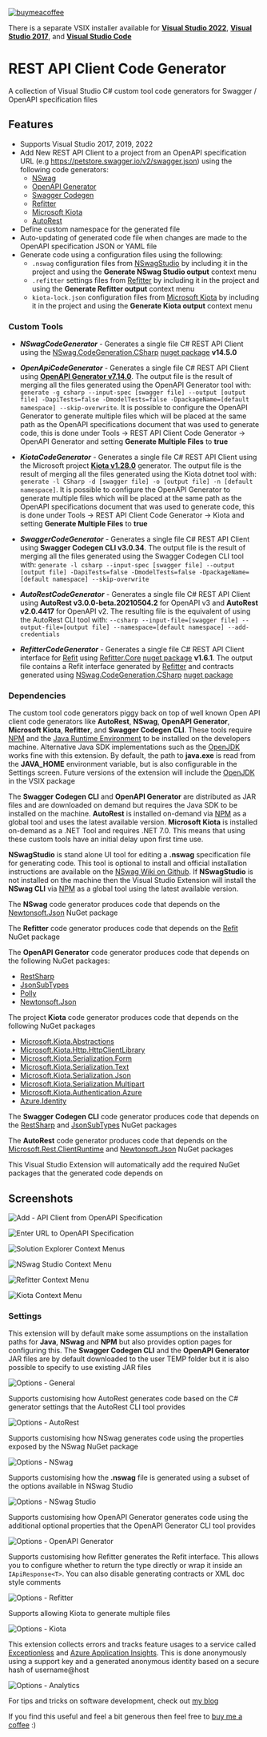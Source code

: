 [![buymeacoffee](https://img.shields.io/badge/buy%20me%20a%20coffee-donate-yellow.svg)](https://www.buymeacoffee.com/christianhelle)

There is a separate VSIX installer available for **[Visual Studio 2022](https://marketplace.visualstudio.com/items?itemName=ChristianResmaHelle.ApiClientCodeGenerator2022)**, **[Visual Studio 2017](https://marketplace.visualstudio.com/items?itemName=ChristianResmaHelle.ApiClientCodeGenerator2017)**, and **[Visual Studio Code](https://marketplace.visualstudio.com/items?itemName=ChristianResmaHelle.apiclientcodegen)**

# REST API Client Code Generator

A collection of Visual Studio C# custom tool code generators for Swagger / OpenAPI specification files

## Features

- Supports Visual Studio 2017, 2019, 2022
- Add New REST API Client to a project from an OpenAPI specification URL (e.g <https://petstore.swagger.io/v2/swagger.json>) using the following code generators:
  - [NSwag](https://github.com/RicoSuter/NSwag)
  - [OpenAPI Generator](https://github.com/OpenAPITools/openapi-generator)
  - [Swagger Codegen](https://github.com/swagger-api/swagger-codegen)
  - [Refitter](https://github.com/christianhelle/refitter)
  - [Microsoft Kiota](https://github.com/microsoft/kiota)
  - [AutoRest](https://github.com/Azure/autorest)
- Define custom namespace for the generated file
- Auto-updating of generated code file when changes are made to the OpenAPI specification JSON or YAML file
- Generate code using a configuration files using the following:
  - `.nswag` configuration files from [NSwagStudio](https://github.com/RicoSuter/NSwag/wiki/NSwagStudio) by including it in the project and using the **Generate NSwag Studio output** context menu
  - `.refitter` settings files from [Refitter](https://github.com/christianhelle/refitter) by including it in the project and using the **Generate Refitter output** context menu
  - `kiota-lock.json` configuration files from [Microsoft Kiota](https://github.com/microsoft/kiota) by including it in the project and using the **Generate Kiota output** context menu

### Custom Tools

- ***NSwagCodeGenerator*** - Generates a single file C# REST API Client using the [NSwag.CodeGeneration.CSharp](https://github.com/RSuter/NSwag/wiki/CSharpClientGenerator) [nuget package](https://www.nuget.org/packages/NSwag.CodeGeneration.CSharp/) **v14.5.0**

- ***OpenApiCodeGenerator*** - Generates a single file C# REST API Client using **[OpenAPI Generator v7.14.0](https://github.com/OpenAPITools/openapi-generator/releases/tag/v7.14.0)**.
The output file is the result of merging all the files generated using the OpenAPI Generator tool with:
`generate -g csharp --input-spec [swagger file] --output [output file] -DapiTests=false -DmodelTests=false -DpackageName=[default namespace] --skip-overwrite`. It is possible to configure the OpenAPI Generator to generate multiple files which will be placed at the same path as the OpenAPI specifications document that was used to generate code, this is done under Tools -> REST API Client Code Generator -> OpenAPI Generator and setting **Generate Multiple Files** to **true**

- ***KiotaCodeGenerator*** - Generates a single file C# REST API Client using the Microsoft project **[Kiota v1.28.0](https://learn.microsoft.com/en-us/openapi/kiota/)** generator. The output file is the result of merging all the files generated using the Kiota dotnet tool with: `generate -l CSharp -d [swagger file] -o [output file] -n [default namespace]`. It is possible to configure the OpenAPI Generator to generate multiple files which will be placed at the same path as the OpenAPI specifications document that was used to generate code, this is done under Tools -> REST API Client Code Generator -> Kiota and setting **Generate Multiple Files** to **true**

- ***SwaggerCodeGenerator*** - Generates a single file C# REST API Client using **Swagger Codegen CLI v3.0.34**.
The output file is the result of merging all the files generated using the Swagger Codegen CLI tool with:
`generate -l csharp --input-spec [swagger file] --output [output file] -DapiTests=false -DmodelTests=false -DpackageName=[default namespace] --skip-overwrite`

- ***AutoRestCodeGenerator*** - Generates a single file C# REST API Client using **AutoRest v3.0.0-beta.20210504.2** for OpenAPI v3 and **AutoRest v2.0.4417** for OpenAPI v2. The resulting file is the equivalent of using the AutoRest CLI tool with:
 `--csharp --input-file=[swagger file] --output-file=[output file] --namespace=[default namespace] --add-credentials`

- ***RefitterCodeGenerator*** - Generates a single file C# REST API Client interface for [Refit](https://github.com/reactiveui/refit) using [Refitter.Core](https://github.com/christianhelle/refitter) [nuget package](https://www.nuget.org/packages/Refitter.Core/) **v1.6.1**.
The output file contains a Refit interface generated by [Refitter](https://github.com/christianhelle/refitter) and contracts generated using [NSwag.CodeGeneration.CSharp](https://github.com/RSuter/NSwag/wiki/CSharpClientGenerator) [nuget package](https://www.nuget.org/packages/NSwag.CodeGeneration.CSharp/)

### Dependencies

The custom tool code generators piggy back on top of well known Open API client code generators like **AutoRest**, **NSwag**, **OpenAPI Generator**, **Microsoft Kiota**, **Refitter**, and **Swagger Codegen CLI**. These tools require [NPM](https://www.npmjs.com/get-npm) and the [Java Runtime Environment](https://java.com/en/download/manual.jsp) to be installed on the developers machine. Alternative Java SDK implementations such as the [OpenJDK](https://adoptopenjdk.net) works fine with this extension. By default, the path to **java.exe** is read from the **JAVA_HOME** environment variable, but is also configurable in the Settings screen. Future versions of the extension will include the [OpenJDK](https://adoptopenjdk.net) in the VSIX package

The **Swagger Codegen CLI** and **OpenAPI Generator** are distributed as JAR files and are downloaded on demand but requires the Java SDK to be installed on the machine. **AutoRest** is installed on-demand via [NPM](https://www.npmjs.com/get-npm) as a global tool and uses the latest available version. **Microsoft Kiota** is installed on-demand as a .NET Tool and requires .NET 7.0. This means that using these custom tools have an initial delay upon first time use. 

**NSwagStudio** is stand alone UI tool for editing a **.nswag** specification file for generating code. This tool is optional to install and official installation instructions are available on the [NSwag Wiki on Github](https://github.com/RicoSuter/NSwag/wiki/NSwagStudio). If **NSwagStudio** is not installed on the machine then the Visual Studio Extension will install the **NSwag CLI** via [NPM](https://www.npmjs.com/get-npm) as a global tool using the latest available version. 

The **NSwag** code generator produces code that depends on the [Newtonsoft.Json](https://www.nuget.org/packages/Newtonsoft.Json/13.0.3) NuGet package

The **Refitter** code generator produces code that depends on the [Refit](https://www.nuget.org/packages/Refit/8.0.0) NuGet package

The **OpenAPI Generator** code generator produces code that depends on the following NuGet packages:

- [RestSharp](https://www.nuget.org/packages/RestSharp/112.0.0)
- [JsonSubTypes](https://www.nuget.org/packages/JsonSubTypes/2.0.1)
- [Polly](https://www.nuget.org/packages/Polly/8.6.2)
- [Newtonsoft.Json](https://www.nuget.org/packages/Newtonsoft.Json/13.0.3)

The project **Kiota** code generator produces code that depends on the following NuGet packages

- [Microsoft.Kiota.Abstractions](https://www.nuget.org/packages/Microsoft.Kiota.Abstractions)
- [Microsoft.Kiota.Http.HttpClientLibrary](https://www.nuget.org/packages/Microsoft.Kiota.Http.HttpClientLibrary)
- [Microsoft.Kiota.Serialization.Form](https://www.nuget.org/packages/Microsoft.Kiota.Serialization.Form)
- [Microsoft.Kiota.Serialization.Text](https://www.nuget.org/packages/Microsoft.Kiota.Serialization.Text)
- [Microsoft.Kiota.Serialization.Json](https://www.nuget.org/packages/Microsoft.Kiota.Serialization.Json)
- [Microsoft.Kiota.Serialization.Multipart](https://www.nuget.org/packages/Microsoft.Kiota.Serialization.Multipart)
- [Microsoft.Kiota.Authentication.Azure](https://www.nuget.org/packages/Microsoft.Kiota.Authentication.Azure)
- [Azure.Identity](https://www.nuget.org/packages/Azure.Identity)

The **Swagger Codegen CLI** code generator produces code that depends on the [RestSharp](https://www.nuget.org/packages/RestSharp/105.2.3) and [JsonSubTypes](https://www.nuget.org/packages/JsonSubTypes/1.9.0) NuGet packages

The **AutoRest** code generator produces code that depends on the [Microsoft.Rest.ClientRuntime](https://www.nuget.org/packages/Microsoft.Rest.ClientRuntime/2.3.24) and [Newtonsoft.Json](https://www.nuget.org/packages/Newtonsoft.Json/13.0.3) NuGet packages

This Visual Studio Extension will automatically add the required NuGet packages that the generated code depends on

## Screenshots

![Add - API Client from OpenAPI Specification](https://github.com/christianhelle/apiclientcodegen/raw/master/images/add-new-menu.png)

![Enter URL to OpenAPI Specification](https://github.com/christianhelle/apiclientcodegen/raw/master/images/add-new-dialog.png)

![Solution Explorer Context Menus](https://github.com/christianhelle/apiclientcodegen/raw/master/images/solution-explorer-context-menu.jpg)

![NSwag Studio Context Menu](https://github.com/christianhelle/apiclientcodegen/raw/master/images/nswagstudio-context-menu.jpg)

![Refitter Context Menu](https://github.com/christianhelle/apiclientcodegen/raw/master/images/refitter-command.png)

![Kiota Context Menu](https://github.com/christianhelle/apiclientcodegen/raw/master/images/generate-kiota-output.png)

### Settings

This extension will by default make some assumptions on the installation paths for **Java**, **NSwag** and **NPM** but also provides option pages for configuring this. The **Swagger Codegen CLI** and the **OpenAPI Generator** JAR files are by default downloaded to the user TEMP folder but it is also possible to specify to use existing JAR files

![Options - General](https://github.com/christianhelle/apiclientcodegen/raw/master/images/options-general.png)

Supports customising how AutoRest generates code based on the C# generator settings that the AutoRest CLI tool provides

![Options - AutoRest](https://github.com/christianhelle/apiclientcodegen/raw/master/images/options-autorest.png)

Supports customising how NSwag generates code using the properties exposed by the NSwag NuGet package

![Options - NSwag](https://github.com/christianhelle/apiclientcodegen/raw/master/images/options-nswag.png)

Supports customising how the **.nswag** file is generated using a subset of the options available in NSwag Studio

![Options - NSwag Studio](https://github.com/christianhelle/apiclientcodegen/raw/master/images/options-nswagstudio.png)

Supports customising how OpenAPI Generator generates code using the additional optional properties that the OpenAPI Generator CLI tool provides

![Options - OpenAPI Generator](https://github.com/christianhelle/apiclientcodegen/raw/master/images/options-openapigenerator.png)

Supports customising how Refitter generates the Refit interface. This allows you to configure whether to return the type directly or wrap it inside an `IApiResponse<T>`. You can also disable generating contracts or XML doc style comments

![Options - Refitter](https://github.com/christianhelle/apiclientcodegen/raw/master/images/refitter-options.png)

Supports allowing Kiota to generate multiple files

![Options - Kiota](https://github.com/christianhelle/apiclientcodegen/raw/master/images/options-kiota.png)

This extension collects errors and tracks feature usages to a service called [Exceptionless](https://exceptionless.com) and [Azure Application Insights](https://learn.microsoft.com/en-us/azure/azure-monitor/app/app-insights-overview?WT.mc_id=DT-MVP-5004822). This is done anonymously using a support key and a generated anonymous identity based on a secure hash of username@host

![Options - Analytics](https://github.com/christianhelle/apiclientcodegen/raw/master/images/support-key.png)


For tips and tricks on software development, check out [my blog](https://christianhelle.com)

If you find this useful and feel a bit generous then feel free to [buy me a coffee](https://www.buymeacoffee.com/christianhelle) :)

